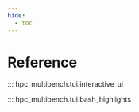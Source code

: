 ```yaml
---
hide:
  - toc
---
```


# Reference

::: hpc_multibench.tui.interactive_ui

::: hpc_multibench.tui.bash_highlights
